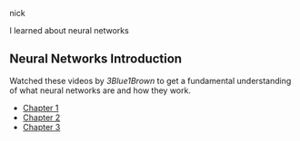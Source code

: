 nick

I learned about neural networks
## Neural Networks Introduction
Watched these videos by *3Blue1Brown* to get a fundamental understanding of what neural networks are and how they work.

- [Chapter 1](https://youtu.be/aircAruvnKk?si=bKe3I8pQEtDHPTxS)
- [Chapter 2](https://youtu.be/IHZwWFHWa-w?si=bdLgCjGBCk_S1ENU)
- [Chapter 3](https://youtu.be/Ilg3gGewQ5U?si=7DkytDDaGr3OIsuv)